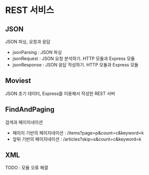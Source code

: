 # REST 서비스

## JSON
JSON 파싱, 요청과 응답

- jsonParsing : JSON 파싱
- jsonRequest : JSON 요청 분석하기. HTTP 모듈과 Express 모듈
- jsonResponse : JSON 응답 작성하기. HTTP 모듈과 Express 모듈


## Moviest

JSON 초기 데이터, Express를 이용해서 작성한 REST 서버

## FindAndPaging
검색과 페이지네이션

- 페이지 기반의 페이지네이션 : /items?page=p&count=c&keyword=k
- 앞뒤 기반의 페이지네이션 : /articles?skip=s&count=c&keyword=k

## XML

TODO : 모듈 오류 해결